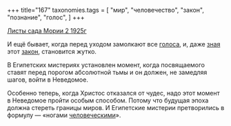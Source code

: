 +++
title="167"
taxonomies.tags = [
 "мир",
 "человечество",
 "закон",
 "познание",
 "голос",
]
+++

[Листы сада Мории 2 1925г](/agni/1925)

И ещё бывает, когда перед уходом замолкают все [голоса](/tags/голос), и, даже [зная](/tags/познание) этот [закон](/tags/закон), становится жутко.   

В Египетских мистериях установлен момент, когда посвящаемого ставят перед порогом абсолютной тьмы и он должен, не замедляя шагов, войти в Неведомое.   

Особенно теперь, когда Христос отказался от чудес, надо этот момент в Неведомое пройти особым способом. Потому что будущая эпоха должна стереть границы миров. И Египетские мистерии претворились в формулу — «ногами [человеческими](/tags/человечество)».   

